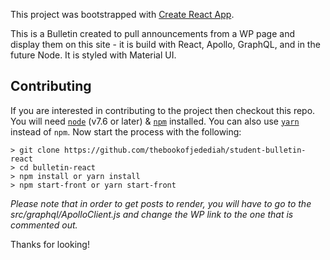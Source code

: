 This project was bootstrapped with [Create React App](https://github.com/facebook/create-react-app).

This is a Bulletin created to pull announcements from a WP page and display them on this site - it is build with React, Apollo, GraphQL, and in the future Node. It is styled with Material UI.

## Contributing

If you are interested in contributing to the project then checkout this repo. You will need <code>[node](https://nodejs.org/en/)</code> (v7.6 or later) & <code>[npm](https://www.npmjs.com/)</code> installed. You can also use <code>[yarn](https://yarnpkg.com/en/)</code> instead of <code>npm</code>. Now start the process with the following:

```
> git clone https://github.com/thebookofjedediah/student-bulletin-react
> cd bulletin-react
> npm install or yarn install
> npm start-front or yarn start-front
```

_Please note that in order to get posts to render, you will have to go to the src/graphql/ApolloClient.js and change the WP link to the one that is commented out._

Thanks for looking!
